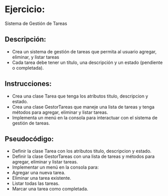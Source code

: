 # Ejercicio: 

Sistema de Gestión de Tareas

## Descripción: 

* Crea un sistema de gestión de tareas que permita al usuario agregar, eliminar, y listar tareas
* Cada tarea debe tener un título, una descripción y un estado (pendiente o completada).

## Instrucciones:

* Crea una clase Tarea que tenga los atributos titulo, descripcion y estado.
* Crea una clase GestorTareas que maneje una lista de tareas y tenga métodos para agregar, eliminar y listar tareas.
* Implementa un menú en la consola para interactuar con el sistema de gestión de tareas.

## Pseudocódigo:

* Definir la clase Tarea con los atributos titulo, descripcion y estado.
* Definir la clase GestorTareas con una lista de tareas y métodos para agregar, eliminar y listar tareas.
* Implementar un menú en la consola para:
* Agregar una nueva tarea.
* Eliminar una tarea existente.
* Listar todas las tareas.
* Marcar una tarea como completada.
